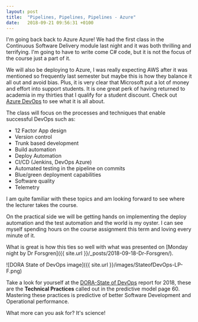 ```yaml
---
layout: post
title:  "Pipelines, Pipelines, Pipelines - Azure"
date:   2018-09-21 09:56:31 +0100
---
```


I'm going back back to Azure Azure! We had the first class in the Continuous Software Delivery module last night and it was both thrilling and terrifying. I'm going to have to write come C# code, but it is not the focus of the course just a part of it. 

We will also be deploying to Azure, I was really expecting AWS after it was mentioned so frequently last semester but maybe this is how they balance it all out and avoid bias. Plus, it is very clear that Microsoft put a lot of money and effort into support students. It is one great perk of having returned to academia in my thirties that I qualify for a student discount. Check out [Azure DevOps](https://dev.azure.com) to see what it is all about.

The class will focus on the processes and techniques that enable successful DevOps such as:

- 12 Factor App design
- Version control
- Trunk based development
- Build automation 
- Deploy Automation 
- CI/CD (Jenkins, DevOps Azure) 
- Automated testing in the pipeline on commits
- Blue/green deployment capabilities
- Software quality
- Telemetry

I am quite familiar with these topics and am looking forward to see where the lecturer takes the course. 

On the practical side we will be getting hands on implementing the deploy automation and the test automation and the world is my oyster. I can see myself spending hours on the course assignment this term and loving every minute of it.

What is great is how this ties so well with what was presented on [Monday night by Dr Forsgren]({{ site.url }}/_posts/2018-09-18-Dr-Forsgren/). 

![DORA State of DevOps image]({{ site.url }}/images/StateofDevOps-LP-F.png)

Take a look for yourself at the [DORA-State of DevOps](https://cloudplatformonline.com/2018-state-of-devops.html) report for 2018, these are the **Technical Practices** called out in the predictive model page 60. Mastering these practices is predictive of better Software Development and Operational performance.

What more can you ask for? It's science!